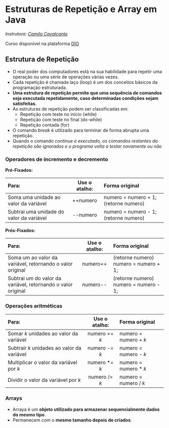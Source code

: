 # Estruturas de Repetição e Array em Java

_Instrutora: [Camila Cavalcante](https://www.linkedin.com/in/cami-la/)_

Curso disponível na plataforma [DIO](https://web.dio.me/course/estruturas-de-repeticao-e-arrays-em-java/learning/c8f1bd80-21dc-4aa9-b967-a7da11000851?back=/track/orange-tech-backend&tab=undefined&moduleId=undefined)

## Estrutura de Repetição

- O real poder dos computadores está na sua habilidade para repetir uma operação ou uma série de operações várias vezes.
- Cada repetição é chamada laço (loop) é um dos conceitos básicos da programação estruturada.
- **Uma estrutura de repetição permite que uma sequência de comandos seja executada repetidamente, caso determinadas condições sejam satisfeitas.**
- As estruturas de repetição podem ser classificadas em:
  - Repetição com teste no início (while)
  - Repetição com teste no final (do-while)
  - Repetição contada (for)
- O comando _break_ é utilizado para terminar de forma abrupta uma repetição. 
- Quando o comando _continue é executado, os comandos restantes da repetição são ignorados e o programa volta a testar novamente ou não_

### Operadores de incremento e decremento

**Pré-Fixados:**

**Para:** | **Use o atalho:** | **Forma original**
:-------- | :---------------: | :----------------
Soma uma unidade ao valor da variável | ++numero | numero = numero + 1; (retorne numero)
Subtrai uma unidade do valor da variável | --numero | numero = numero - 1; (retorne numero)

**Prós-Fixados:**

**Para:** | **Use o atalho:** | **Forma original**
:-------- | :---------------: | :----------------
Soma um ao valor da variável, retornando o valor original | numero++ | (retorne numero) numero = numero + 1; 
Subtrai um do valor da variável, retornando o valor original | numero-- | (retorne numero) numero = numero - 1;

### Operações aritméticas

**Para:** | **Use o atalho:** | **Forma original**
:-------- | :---------------: | :----------------
Somar _k_ unidades ao valor da variável | numero += _k_ | numero = numero + _k_
Subtrair _k_ unidades ao valor da variável | numero -= _k_ | numero = numero - _k_
Multiplicar o valor da variável por _k_ | numero *= _k_ | numero = numero * _k_
Dividir o valor da variável por _k_ | numero /= _k_ | numero = numero / _k_

### Arrays

- Arraya é um **objeto utilizado para armazenar sequencialmente dados do mesmo tipo**.
- Permanecem com o **mesmo tamanho depois de criados**.

